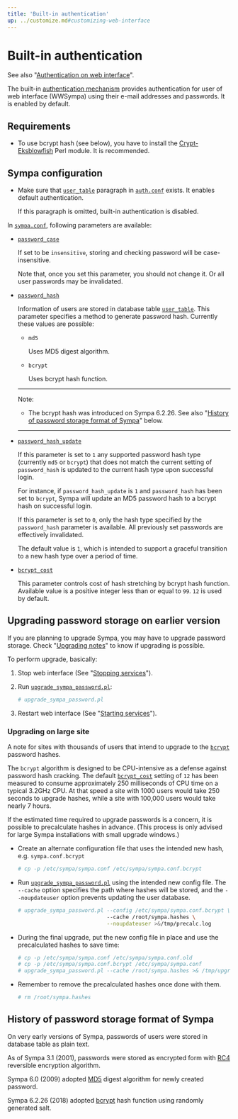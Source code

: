 ```yaml
---
title: 'Built-in authentication'
up: ../customize.md#customizing-web-interface
---
```


Built-in authentication
================================

See also "[Authentication on web interface](authentication-web.md)".

The built-in
[authentication mechanism](authentication-web.md#authentication-mechanisms)
provides authentication for user of web interface (WWSympa) using their
e-mail addresses and passwords.  It is enabled by default.

Requirements
------------

  * To use bcrypt hash (see below), you have to install the
    [Crypt-Eksblowfish](http://search.cpan.org/dist/Crypt-Eksblowfish/)
    Perl module.
    It is recommended.

Sympa configuration
-------------------

  * Make sure that [`user_table`](../man/auth.conf.5.md#ldap-paragraph)
    paragraph in [`auth.conf`](../man/auth.conf.5.md) exists.  It enables
    default authentication.

    If this paragraph is omitted, built-in authentication is disabled.

In [`sympa.conf`](../layout.md#config), following parameters are available:

  * [`password_case`](../man/sympa.conf.5.md#password_case)

    If set to be `insensitive`, storing and checking password will be
    case-insensitive.

    Note that, once you set this parameter, you should not change it.
    Or all user passwords may be invalidated.

  * [`password_hash`](../man/sympa.conf.5.md#password_hash)

    Information of users are stored in database table
    [`user_table`](../man/sympa_database.5.md#user_table).
    This parameter specifies a method to generate password hash.  Currently
    these values are possible:

      - `md5`

         Uses MD5 digest algorithm.

      - `bcrypt`

         Uses bcrypt hash function.

    ----
    Note:

      * The bcrypt hash was introduced on Sympa 6.2.26.  See also
        "[History of password storage format of Sympa](#history-of-password-storage-format-of-sympa)"
        below.

    ----

  * [`password_hash_update`](../man/sympa.conf.5.md#password_hash_update)

    If this parameter is set to `1` any supported password hash type (currently `md5` or `bcrypt`) 
    that does not match the current setting of `password_hash` is updated to
    the current hash type upon successful login.
    
    For instance, if `password_hash_update` is `1` and `password_hash` has been set to
    `bcrypt`, Sympa  will update an MD5 password hash to a bcrypt hash on successful login.
    
    If this parameter is set to `0`, only the hash type specified by the `password_hash` parameter is available.
    All previously set passwords are effectively invalidated.
    
    The default value is `1`, which is intended to support a graceful transition to a
    new hash type over a period of time.

  * [`bcrypt_cost`](../man/sympa.conf.5.md#bcrypt_cost)

    This parameter controls cost of hash stretching by bcrypt hash function.
    Available value is a positive integer less than or equal to `99`.
    `12` is used by default.

Upgrading password storage on earlier version
---------------------------------------------

If you are planning to upgrade Sympa, you may have to upgrade password
storage.  Check "[Upgrading notes](../upgrade/notes.md)" to know if upgrading
is possible.

To perform upgrade, basically:

  1. Stop web interface (See
     "[Stopping services](../admin/services.md#stopping-services)").

  2. Run [``upgrade_sympa_password.pl``](../man/upgrade_sympa_password.1.md):
     ``` bash
     # upgrade_sympa_password.pl
     ```
  3. Restart web interface (See
     "[Starting services](../admin/services.md#starting-services)").

### Upgrading on large site

A note for sites with thousands of users that intend to upgrade to
the [``bcrypt``](../man/sympa.conf.5.md#password_hash) password hashes.

The ``bcrypt`` algorithm is designed to be CPU-intensive as a defense against
password hash cracking.
The default [``bcrypt_cost``](../man/sympa.conf.5.md#bcrypt_cost) setting of
`12` has been measured to consume approximately 250 milliseconds of CPU time
on a typical 3.2GHz CPU. At that speed a site with 1000 users would take 250
seconds to upgrade hashes, while a site with 100,000 users would take nearly 7
hours.

If the estimated time required to upgrade passwords is a concern, it is
possible to precalculate hashes in advance.  (This process is only advised for
large Sympa installations with small upgrade windows.)
        
  - Create an alternate configuration file that uses the intended new hash,
    e.g. ``sympa.conf.bcrypt``
    ``` bash
    # cp -p /etc/sympa/sympa.conf /etc/sympa/sympa.conf.bcrypt
    ```
  - Run [``upgrade_sympa_password.pl``](../man/upgrade_sympa_password.1.md)
    using the intended new config file. The
    ``--cache`` option specifies the path where hashes will be stored, and the
    ``--noupdateuser`` option prevents updating the user database.
   
    ``` bash
    # upgrade_sympa_password.pl --config /etc/sympa/sympa.conf.bcrypt \
                                --cache /root/sympa.hashes \
                                --noupdateuser >&/tmp/precalc.log
    ```
  - During the final upgrade, put the new config file in place and use the
    precalculated hashes to save time:
    ``` bash
    # cp -p /etc/sympa/sympa.conf /etc/sympa/sympa.conf.old
    # cp -p /etc/sympa/sympa.conf.bcrypt /etc/sympa/sympa.conf
    # upgrade_sympa_password.pl --cache /root/sympa.hashes >& /tmp/upgrade.log
    ```
  - Remember to remove the precalculated hashes once done with them.
    ``` bash
    # rm /root/sympa.hashes
    ```

History of password storage format of Sympa
-------------------------------------------

On very early versions of Sympa, passwords of users were stored in database
table as plain text.

As of Sympa 3.1 (2001), passwords were stored as encrypted form with
[RC4](https://tools.ietf.org/html/draft-kaukonen-cipher-arcfour-03)
reversible encryption algorithm.

Sympa 6.0 (2009) adopted [MD5](https://tools.ietf.org/html/rfc6151)
digest algorithm for newly created password.

Sympa 6.2.26 (2018) adopted
[bcrypt](https://www.usenix.org/legacy/publications/library/proceedings/usenix99/provos/provos_html/backup.html)
hash function using randomly generated salt.

